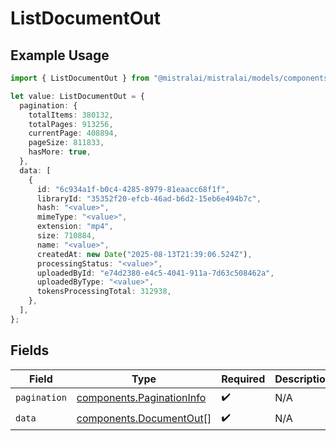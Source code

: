 # ListDocumentOut

## Example Usage

```typescript
import { ListDocumentOut } from "@mistralai/mistralai/models/components";

let value: ListDocumentOut = {
  pagination: {
    totalItems: 380132,
    totalPages: 913256,
    currentPage: 408894,
    pageSize: 811833,
    hasMore: true,
  },
  data: [
    {
      id: "6c934a1f-b0c4-4285-8979-81eaacc68f1f",
      libraryId: "35352f20-efcb-46ad-b6d2-15eb6e494b7c",
      hash: "<value>",
      mimeType: "<value>",
      extension: "mp4",
      size: 710884,
      name: "<value>",
      createdAt: new Date("2025-08-13T21:39:06.524Z"),
      processingStatus: "<value>",
      uploadedById: "e74d2380-e4c5-4041-911a-7d63c508462a",
      uploadedByType: "<value>",
      tokensProcessingTotal: 312938,
    },
  ],
};
```

## Fields

| Field                                                                  | Type                                                                   | Required                                                               | Description                                                            |
| ---------------------------------------------------------------------- | ---------------------------------------------------------------------- | ---------------------------------------------------------------------- | ---------------------------------------------------------------------- |
| `pagination`                                                           | [components.PaginationInfo](../../models/components/paginationinfo.md) | :heavy_check_mark:                                                     | N/A                                                                    |
| `data`                                                                 | [components.DocumentOut](../../models/components/documentout.md)[]     | :heavy_check_mark:                                                     | N/A                                                                    |